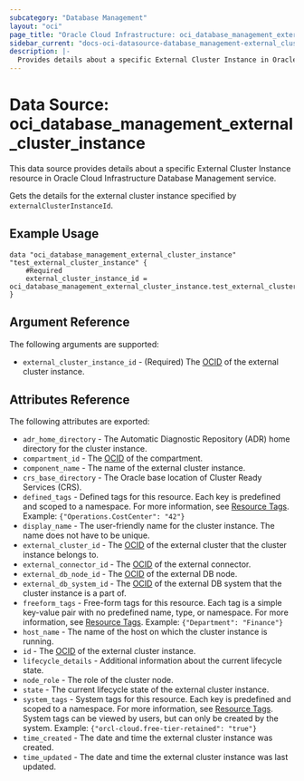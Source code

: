 ```yaml
---
subcategory: "Database Management"
layout: "oci"
page_title: "Oracle Cloud Infrastructure: oci_database_management_external_cluster_instance"
sidebar_current: "docs-oci-datasource-database_management-external_cluster_instance"
description: |-
  Provides details about a specific External Cluster Instance in Oracle Cloud Infrastructure Database Management service
---
```


# Data Source: oci_database_management_external_cluster_instance
This data source provides details about a specific External Cluster Instance resource in Oracle Cloud Infrastructure Database Management service.

Gets the details for the external cluster instance specified by `externalClusterInstanceId`.


## Example Usage

```hcl
data "oci_database_management_external_cluster_instance" "test_external_cluster_instance" {
	#Required
	external_cluster_instance_id = oci_database_management_external_cluster_instance.test_external_cluster_instance.id
}
```

## Argument Reference

The following arguments are supported:

* `external_cluster_instance_id` - (Required) The [OCID](https://docs.cloud.oracle.com/iaas/Content/General/Concepts/identifiers.htm) of the external cluster instance.


## Attributes Reference

The following attributes are exported:

* `adr_home_directory` - The Automatic Diagnostic Repository (ADR) home directory for the cluster instance.
* `compartment_id` - The [OCID](https://docs.cloud.oracle.com/iaas/Content/General/Concepts/identifiers.htm) of the compartment.
* `component_name` - The name of the external cluster instance.
* `crs_base_directory` - The Oracle base location of Cluster Ready Services (CRS).
* `defined_tags` - Defined tags for this resource. Each key is predefined and scoped to a namespace. For more information, see [Resource Tags](https://docs.cloud.oracle.com/iaas/Content/General/Concepts/resourcetags.htm). Example: `{"Operations.CostCenter": "42"}` 
* `display_name` - The user-friendly name for the cluster instance. The name does not have to be unique.
* `external_cluster_id` - The [OCID](https://docs.cloud.oracle.com/iaas/Content/General/Concepts/identifiers.htm) of the external cluster that the cluster instance belongs to.
* `external_connector_id` - The [OCID](https://docs.cloud.oracle.com/iaas/Content/General/Concepts/identifiers.htm) of the external connector.
* `external_db_node_id` - The [OCID](https://docs.cloud.oracle.com/iaas/Content/General/Concepts/identifiers.htm) of the external DB node.
* `external_db_system_id` - The [OCID](https://docs.cloud.oracle.com/iaas/Content/General/Concepts/identifiers.htm) of the external DB system that the cluster instance is a part of.
* `freeform_tags` - Free-form tags for this resource. Each tag is a simple key-value pair with no predefined name, type, or namespace. For more information, see [Resource Tags](https://docs.cloud.oracle.com/iaas/Content/General/Concepts/resourcetags.htm). Example: `{"Department": "Finance"}` 
* `host_name` - The name of the host on which the cluster instance is running.
* `id` - The [OCID](https://docs.cloud.oracle.com/iaas/Content/General/Concepts/identifiers.htm) of the external cluster instance.
* `lifecycle_details` - Additional information about the current lifecycle state.
* `node_role` - The role of the cluster node.
* `state` - The current lifecycle state of the external cluster instance.
* `system_tags` - System tags for this resource. Each key is predefined and scoped to a namespace. For more information, see [Resource Tags](https://docs.cloud.oracle.com/iaas/Content/General/Concepts/resourcetags.htm). System tags can be viewed by users, but can only be created by the system.  Example: `{"orcl-cloud.free-tier-retained": "true"}` 
* `time_created` - The date and time the external cluster instance was created.
* `time_updated` - The date and time the external cluster instance was last updated.

